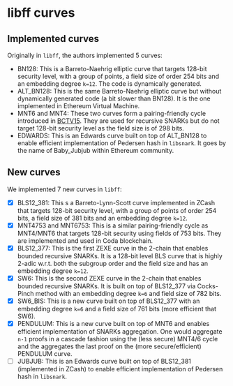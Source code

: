 # libff curves
## Implemented curves 
Originally in `libff`, the authors implemented 5 curves:
* BN128:
This is a Barreto-Naehrig elliptic curve that targets 128-bit security level, with a group of points, a field size of order 254 bits and an embedding degree `k=12`. The code is dynamically generated. 
* ALT_BN128:
This is the same Barreto-Naehrig elliptic curve but without dynamically generated code (a bit slower than BN128). It is the one implemented in Ethereum Virtual Machine.
* MNT6 and MNT4:
These two curves form a pairing-friendly cycle introduced in [BCTV15][1]. They are used for recursive SNARKs but do not target 128-bit security level as the field size is of 298 bits.
* EDWARDS: 
This is an Edwards curve built on top of ALT_BN128 to enable efficient implementation of Pedersen hash in `libsnark`. It goes by the name of Baby_Jubjub within Ethereum community.

## New curves
We implemented 7 new curves in `libff`:
- [x] BLS12_381:
This s a Barreto-Lynn-Scott curve implemented in ZCash that targets 128-bit security level, with a group of points of order 254 bits, a field size of 381 bits and an embedding degree `k=12`.
- [x] MNT4753 and MNT6753:
This is a similar pairing-friendly cycle as MNT4/MNT6 that targets 128-bit security using fields of 753 bits. They are implemented and used in Coda blockchain.
- [x] BLS12_377:
This is the first ZEXE curve in the 2-chain that enables bounded recursive SNARKs. It is a 128-bit level BLS curve that is highly 2-adic w.r.t. both the subgroup order and the field size and has an embedding degree `k=12`.
- [x] SW6:
This is the second ZEXE curve in the 2-chain that enables bounded recursive SNARKs. It is built on top of BLS12_377 via Cocks-Pinch method with an embedding degree `k=6` and field size of 782 bits.
- [x] SW6_BIS:
This is a new curve built on top of BLS12_377 with an embedding degree `k=6` and a field size of 761 bits (more efficient that SW6).
- [x] PENDULUM:
This is a new curve built on top of MNT6 and enables efficient implementation of SNARKs aggregation. One would aggregate `n-1` proofs in a cascade fashion using the (less secure) MNT4/6 cycle and the aggregates the last proof on the (more secure/efficient) PENDULUM curve. 
- [ ] JUBJUB: 
This is an Edwards curve built on top of BLS12_381 (implemented in ZCash) to enable efficient implementation of Pedersen hash in `libsnark`.

[1]: https://eprint.iacr.org/2014/595.pdf
